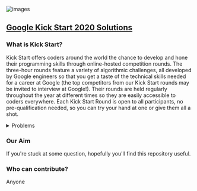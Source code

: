 ![images](http://www.mladiinfo.eu/wp-content/uploads/bfi_thumb/75642397_202483967434562_2620245142245736448_n-3aztd00y5tpa6n5psjz0g0.jpg)

## [Google Kick Start 2020 Solutions](https://github.com/BlankCoders/GoogleKickStart2020_Solutions)

### What is Kick Start?
Kick Start offers coders around the world the chance to develop and hone their programming skills through online-hosted competition rounds. The three-hour rounds feature a variety of algorithmic challenges, all developed by Google engineers so that you get a taste of the technical skills needed for a career at Google (the top competitors from our Kick Start rounds may be invited to interview at Google!). Their rounds are held regularly throughout the year at different times so they are easily accessible to coders everywhere. Each Kick Start Round is open to all participants, no pre-qualification needed, so you can try your hand at one or give them all a shot. 

<details>
<summary>Problems</summary>
  
| Problem                | Year | Round   |
|------------------------|------|---------|
| [Traning](https://github.com/saty-a/Hacktoberfest2022/tree/main/2019/Round%20A/Traning)                | 2019 | Round A |
| [Building Palindromes](https://github.com/saty-a/Hacktoberfest2022/tree/main/2019/Round%20B/Building%20Palindromes)   | 2019 | Round B |
| [Book Reading](https://github.com/saty-a/Hacktoberfest2022/tree/main/2019/Round%20G/Book%20Reading)           | 2019 | Round G |
| [H-Index](https://github.com/saty-a/Hacktoberfest2022/tree/main/2019/Round%20H/H-Index)                | 2019 | Round H |
| [Allocation](https://github.com/saty-a/Hacktoberfest2022/tree/main/2020/Round%20A/Allocation)             | 2020 | Round A |
| [Bundling](https://github.com/saty-a/Hacktoberfest2022/tree/main/2020/Round%20A/Bundling)               | 2020 | Round A |
| [Plates](https://github.com/saty-a/Hacktoberfest2022/tree/main/2020/Round%20A/Plates)                 | 2020 | Round A |
| [Workout](https://github.com/saty-a/Hacktoberfest2022/tree/main/2020/Round%20A/Workout)                | 2020 | Round A |
| [Round c](https://github.com/saty-a/Hacktoberfest2022/tree/main/2020/Round%20A/Round%20c)                | 2020 | Round A |
| [Challenge Nine](https://github.com/saty-a/Hacktoberfest2022/tree/main/2022/Round%20A/Challenge%20Nine)         | 2022 | Round A |
| [Interesting Integers](https://github.com/saty-a/Hacktoberfest2022/tree/main/2022/Round%20A/Interesting%20Integers)   | 2022 | Round A |
| [Palindrom Free Strings](https://github.com/saty-a/Hacktoberfest2022/tree/main/2022/Round%20A/Palindrom%20Free%20Strings) | 2022 | Round A |
| [Speed Typing](https://github.com/saty-a/Hacktoberfest2022/tree/main/2022/Round%20A/Speed%20Typing)           | 2022 | Round A |
| [Hamiltonian Tour](https://github.com/saty-a/Hacktoberfest2022/tree/main/2022/Round%20B/Hamiltonian%20Tour)       | 2022 | Round B |
| [Infinity Area](https://github.com/saty-a/Hacktoberfest2022/tree/main/2022/Round%20B/Infinity%20Area)          | 2022 | Round B |
| [Palindromic Factors](https://github.com/saty-a/Hacktoberfest2022/tree/main/2022/Round%20B/Palindromic%20Factors)    | 2022 | Round B |
| [Unlock the Padlock](https://github.com/saty-a/Hacktoberfest2022/tree/main/2022/Round%20B/Unlock%20the%20Padlock)     | 2022 | Round B |
  
</details>

### Our Aim
If you're stuck at some question, hopefully you'll find this repository useful.

### Who can contribute?
Anyone
